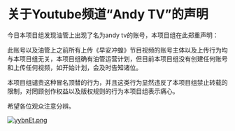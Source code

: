# 关于Youtube频道“Andy TV”的声明

今日本项目组发现油管上出现了名为andy tv的账号，本项目组在此郑重声明：

此账号以及油管上之前所有上传《早安冲蝗》节目视频的账号主体以及上传行为均与本项目组无关，本项目组确有油管运营计划，但目前本项目组没有创建任何账号和上传任何视频，如开始计划，会及时告知诸位。

本项目组谴责这种冒名顶替的行为，并且这类行为显然违反了本项目组禁止转载的限制，对罔顾创作权益以及版权规则的行为本项目组表示痛心。

希望各位观众注意分辨。

[![yybnEt.png](https://s3.ax1x.com/2021/02/15/yybnEt.png)](https://imgchr.com/i/yybnEt)